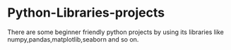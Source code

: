 # Python-Libraries-projects
There are some beginner friendly python projects by using its libraries like numpy,pandas,matplotlib,seaborn and so on.
